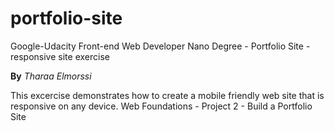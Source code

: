 # portfolio-site
Google-Udacity Front-end Web Developer Nano Degree - Portfolio Site - responsive site exercise

**By** _Tharaa Elmorssi_

This excercise demonstrates how to create a mobile friendly web site that is responsive on any device.
Web Foundations - Project 2 - Build a Portfolio Site
